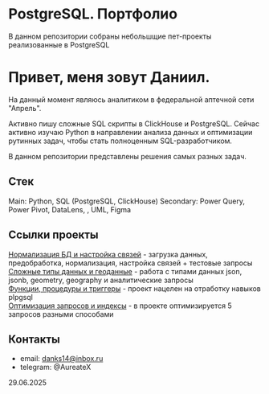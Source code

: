 # PostgreSQL. Портфолио
В данном репозитории собраны небольшщие пет-проекты реализованные в PostgreSQL

# Привет, меня зовут Даниил.
На данный момент являюсь аналитиком в федеральной аптечной сети "Апрель".

Активно пишу сложные SQL скрипты в ClickHouse и PostgreSQL.
Сейчас активно изучаю Python в направлении анализа данных и оптимизации рутинных задач, чтобы стать полноценным SQL-разработчиком.

В данном репозитории представлены решения самых разных задач. 

## Стек
Main: Python, SQL (PostgreSQL, ClickHouse)
Secondary: Power Query, Power Pivot, DataLens, , UML, Figma

## Ссылки проекты
[Нормализация БД и настройка связей](https://github.com/DanifyQL/DB-normalization) - загрузка данных, предобработка, нормализация, настройка связей + тестовые запросы                           
[Сложные типы данных и геоданные](https://github.com/DanifyQL/DB-json-geom) - работа с типами данных json, jsonb, geometry, geography и аналитические запросы             
[Функции, процедуры и триггеры](https://github.com/DanifyQL/DB-plpgsql) - проект нацелен на отработку навыков plpgsql                   
[Оптимизация запросов и индексы](https://github.com/DanifyQL/DB-indexes) - в проекте оптимизируется 5 запросов разными способами
## Контакты
- email: danks14@inbox.ru
- telegram: @AureateX

29.06.2025
